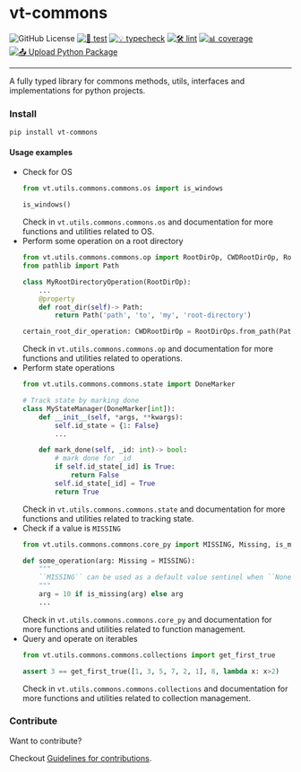 # vt-commons

![GitHub License](https://img.shields.io/github/license/Vaastav-Technologies/py-commons)
[![🔧 test](https://github.com/Vaastav-Technologies/py-commons/actions/workflows/test.yml/badge.svg)](https://github.com/Vaastav-Technologies/py-commons/actions/workflows/test.yml)
[![💡 typecheck](https://github.com/Vaastav-Technologies/py-commons/actions/workflows/typecheck.yml/badge.svg)](https://github.com/Vaastav-Technologies/py-commons/actions/workflows/typecheck.yml)
[![🛠️ lint](https://github.com/Vaastav-Technologies/py-commons/actions/workflows/lint.yml/badge.svg)](https://github.com/Vaastav-Technologies/py-commons/actions/workflows/lint.yml)
[![📊 coverage](https://codecov.io/gh/Vaastav-Technologies/py-commons/branch/main/graph/badge.svg)](https://codecov.io/gh/Vaastav-Technologies/py-commons)
[![📤 Upload Python Package](https://github.com/Vaastav-Technologies/py-commons/actions/workflows/python-publish.yml/badge.svg)](https://github.com/Vaastav-Technologies/py-commons/actions/workflows/python-publish.yml)

---
A fully typed library for commons methods, utils, interfaces and implementations for python projects.

### Install

```shell
pip install vt-commons
```

#### Usage examples

- Check for OS
    ```python
    from vt.utils.commons.commons.os import is_windows

    is_windows()
    ```
    Check in `vt.utils.commons.commons.os` and documentation for more functions and utilities related to OS.
- Perform some operation on a root directory
    ```python
    from vt.utils.commons.commons.op import RootDirOp, CWDRootDirOp, RootDirOps
    from pathlib import Path

    class MyRootDirectoryOperation(RootDirOp):
        ...
        @property
        def root_dir(self)-> Path:
            return Path('path', 'to', 'my', 'root-directory')

    certain_root_dir_operation: CWDRootDirOp = RootDirOps.from_path(Path('path', 'to', 'my', 'root-directory'))
    ```
    Check in `vt.utils.commons.commons.op` and documentation for more functions and utilities related to operations.
- Perform state operations
    ```python
    from vt.utils.commons.commons.state import DoneMarker

    # Track state by marking done
    class MyStateManager(DoneMarker[int]):
        def __init__(self, *args, **kwargs):
            self.id_state = {1: False}
            ...

        def mark_done(self, _id: int)-> bool:
            # mark done for _id
            if self.id_state[_id] is True:
                return False
            self.id_state[_id] = True
            return True
    ```
    Check in `vt.utils.commons.commons.state` and documentation for more functions and utilities related to tracking state.
- Check if a value is `MISSING`
    ```python
    from vt.utils.commons.commons.core_py import MISSING, Missing, is_missing

    def some_operation(arg: Missing = MISSING):
        """
        ``MISSING`` can be used as a default value sentinel when ``None`` is a valid value for arg.
        """
        arg = 10 if is_missing(arg) else arg
        ...
    ```
    Check in `vt.utils.commons.commons.core_py` and documentation for more functions and utilities related to function management.
- Query and operate on iterables
    ```python
    from vt.utils.commons.commons.collections import get_first_true

    assert 3 == get_first_true([1, 3, 5, 7, 2, 1], 8, lambda x: x>2)
    ```
    Check in `vt.utils.commons.commons.collections` and documentation for more functions and utilities related to collection management.


### Contribute

Want to contribute?

Checkout [Guidelines for contributions](CONTRIBUTING.md).

